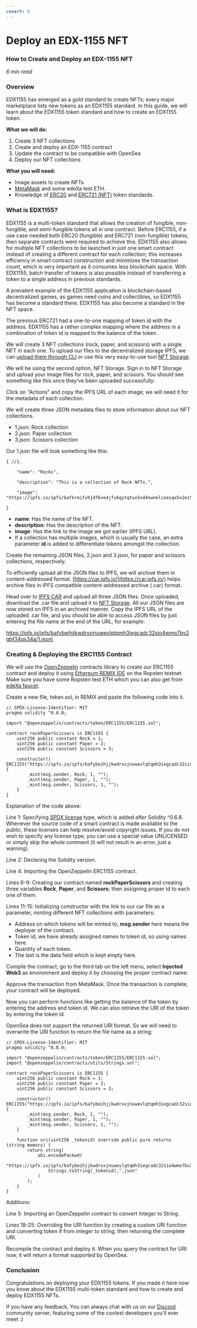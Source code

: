 ```yaml
---
coverY: 0
---
```


# Deploy an EDX-1155 NFT

### How to Create and Deploy an EDX-1155 NFT

_6 min read_

### Overview[​](broken-reference) <a href="#overview" id="overview"></a>

EDX1155 has emerged as a gold standard to create NFTs; every major marketplace lists new tokens as an EDX1155 standard. In this guide, we will learn about the EDX1155 token standard and how to create an EDX1155 token.

**What we will do:**

1. Create 3 NFT collections
2. Create and deploy an EDX-1155 contract
3. Update the contract to be compatible with OpenSea
4. Deploy our NFT collections

**What you will need:**

* Image assets to create NFTs
* [MetaMask](https://metamask.io/) and some edeXa test ETH.
* Knowledge of [ERC20](https://www.quicknode.com/guides/solidity/how-to-create-and-deploy-an-erc20-token) and [ERC721 (NFT)](https://www.quicknode.com/guides/solidity/how-to-create-and-deploy-an-erc-721-nft) token standards.

### What is EDX1155?[​](broken-reference) <a href="#what-is-erc1155" id="what-is-erc1155"></a>

EDX1155 is a multi-token standard that allows the creation of fungible, non-fungible, and semi-fungible tokens all in one contract. Before ERC1155, if a use case needed both ERC20 (fungible) and ERC721 (non-fungible) tokens, then separate contracts were required to achieve this. EDX1155 also allows for multiple NFT collections to be launched in just one smart contract instead of creating a different contract for each collection; this increases efficiency in smart contract construction and minimizes the transaction count, which is very important as it consumes less blockchain space. With EDX1155, batch transfer of tokens is also possible instead of transferring a token to a single address in previous standards.

A prevalent example of the EDX1155 application is blockchain-based decentralized games, as games need coins and collectibles, so EDX1155 has become a standard there. EDX1155 has also become a standard in the NFT space.

The previous ERC721 had a one-to-one mapping of token id with the address. EDX1155 has a rather complex mapping where the address in a combination of token id is mapped to the balance of the token.

We will create 3 NFT collections (rock, paper, and scissors) with a single NFT in each one. To upload our files to the decentralized storage IPFS, we can [upload them through CLI](https://www.quicknode.com/guides/web3-sdks/how-to-integrate-ipfs-with-ethereum) or use this very easy-to-use tool [NFT Storage](https://nft.storage/).

We will be using the second option, NFT Storage. Sign in to NFT Storage and upload your image files for rock, paper, and scissors. You should see something like this once they've been uploaded successfully:

Click on "Actions" and copy the IPFS URL of each image; we will need it for the metadata of each collection.

We will create three JSON metadata files to store information about our NFT collections.

* 1.json: Rock collection
* 2.json: Paper collection
* 3.json: Scissors collection

Our 1.json file will look something like this:

```
{ //1.

    "name": "Rocks",

    "description": "This is a collection of Rock NFTs.",

    "image": "https://ipfs.io/ipfs/bafkreifvhjdf6ve4jfv6qytqtux5nd4nwnelioeiqx5x2ez5yrgrzk7ypi",

}
```

* **name**: Has the name of the NFT.
* **description**: Has the description of the NFT.
* **image**: Has the link to the image we got earlier (IPFS URL).&#x20;
* If a collection has multiple images, which is usually the case, an extra parameter **id** is added to differentiate tokens amongst the collection.

Create the remaining JSON files, 2.json and 3.json, for paper and scissors collections, respectively.

To efficiently upload all the JSON files to IPFS, we will archive them in content-addressed format. [https://car.ipfs.io/](https://car.ipfs.io/) helps archive files in IPFS compatible content-addressed archive (.car) format.

Head over to [IPFS CAR](https://car.ipfs.io/) and upload all three JSON files. Once uploaded, download the .car file and upload it to [NFT Storage](https://nft.storage/). All our JSON files are now stored on IPFS in an archived manner. Copy the IPFS URL of the uploaded .car file, and you should be able to access JSON files by just entering the file name at the end of the URL, for example:

[https://ipfs.io/ipfs/bafybeihjjkwdrxxjnuwevlqtqmh3iegcadc32sio4wmo7bv2gbf34qs34a/1.json\
](https://ipfs.io/ipfs/bafybeihjjkwdrxxjnuwevlqtqmh3iegcadc32sio4wmo7bv2gbf34qs34a/1.json)

### Creating & Deploying the ERC1155 Contract[​](broken-reference) <a href="#creating--deploying-the-erc1155-contract" id="creating--deploying-the-erc1155-contract"></a>

We will use the [OpenZeppelin](https://openzeppelin.com/contracts/) contracts library to create our ERC1155 contract and deploy it using [Ethereum REMIX IDE](https://remix.ethereum.org/) on the Ropsten testnet. Make sure you have some Ropsten test ETH which you can also get from [edeXa faucet](https://faucet.edexa.com/).

Create a new file, token.sol, in REMIX and paste the following code into it.

```
// SPDX-License-Identifier: MIT
pragma solidity ^0.8.0;

import "@openzeppelin/contracts/token/ERC1155/ERC1155.sol";

contract rockPaperScissors is ERC1155 {
    uint256 public constant Rock = 1;
    uint256 public constant Paper = 2;
    uint256 public constant Scissors = 3;

    constructor() ERC1155("https://ipfs.io/ipfs/bafybeihjjkwdrxxjnuwevlqtqmh3iegcadc32sio4wmo7bv2gbf34qs34a/{id}.json") {
        _mint(msg.sender, Rock, 1, "");
        _mint(msg.sender, Paper, 1, "");
        _mint(msg.sender, Scissors, 1, "");
    }
}
```

Explanation of the code above:

Line 1: Specifying [SPDX license](https://spdx.org/licenses/) type, which is added after Solidity ^0.6.8. Whenever the source code of a smart contract is made available to the public, these licenses can help resolve/avoid copyright issues. If you do not wish to specify any license type, you can use a special value UNLICENSED or simply skip the whole comment (it will not result in an error, just a warning).

Line 2: Declaring the Solidity version.

Line 4: Importing the OpenZeppelin ERC1155 contract.

Lines 6-9: Creating our contract named **rockPaperScissors** and creating three variables **Rock**, **Paper**, and **Scissors**; then assigning proper id to each one of them.

Lines 11-15: Initializing constructor with the link to our car file as a parameter, minting different NFT collections with parameters:

* Address on which tokens will be minted to, **msg.sender** here means the deployer of the contract.
* Token id, we have already assigned names to token id, so using names here.
* Quantity of each token.
* The last is the data field which is kept empty here.

Compile the contract, go to the third tab on the left menu, select **Injected Web3** as environment and deploy it by choosing the proper contract name:

Approve the transaction from MetaMask. Once the transaction is complete, your contract will be deployed.

Now you can perform functions like getting the balance of the token by entering the address and token id. We can also retrieve the URI of the token by entering the token id.

OpenSea does not support the returned URI format. So we will need to overwrite the URI function to return the file name as a string:

```
// SPDX-License-Identifier: MIT
pragma solidity ^0.8.0;

import "@openzeppelin/contracts/token/ERC1155/ERC1155.sol";
import "@openzeppelin/contracts/utils/Strings.sol";

contract rockPaperScissors is ERC1155 {
    uint256 public constant Rock = 1;
    uint256 public constant Paper = 2;
    uint256 public constant Scissors = 3;

    constructor() ERC1155("https://ipfs.io/ipfs/bafybeihjjkwdrxxjnuwevlqtqmh3iegcadc32sio4wmo7bv2gbf34qs34a/{id}.json") {
        _mint(msg.sender, Rock, 1, "");
        _mint(msg.sender, Paper, 1, "");
        _mint(msg.sender, Scissors, 1, "");
    }

    function uri(uint256 _tokenid) override public pure returns (string memory) {
        return string(
            abi.encodePacked(
                "https://ipfs.io/ipfs/bafybeihjjkwdrxxjnuwevlqtqmh3iegcadc32sio4wmo7bv2gbf34qs34a/",
                Strings.toString(_tokenid),".json"
            )
        );
    }
}
```

Additions:

Line 5: Importing an OpenZeppelin contract to convert Integer to String.

Lines 18-25: Overriding the URI function by creating a custom URI function and converting token if from integer to string, then returning the complete URI.

Recompile the contract and deploy it. When you query the contract for URI now, it will return a format supported by OpenSea.

### Conclusion[​](broken-reference) <a href="#conclusion" id="conclusion"></a>

Congratulations on deploying your EDX1155 tokens. If you made it here now you know about the EDX1155 multi-token standard and how to create and deploy EDX1155 NFTs.

&#x20;If you have any feedback, You can always chat with us on our [Discord](https://discord.gg/ahckhyA) community server, featuring some of the coolest developers you'll ever meet :)
